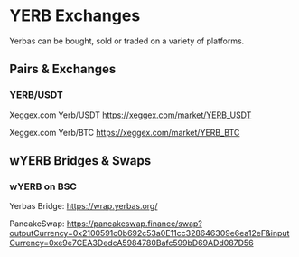 # YERB Exchanges

Yerbas can be bought, sold or traded on a variety of platforms.

## Pairs & Exchanges

### YERB/USDT

Xeggex.com Yerb/USDT https://xeggex.com/market/YERB_USDT

Xeggex.com Yerb/BTC https://xeggex.com/market/YERB_BTC

## wYERB Bridges & Swaps

### wYERB on BSC

Yerbas Bridge: <https://wrap.yerbas.org/>

PancakeSwap: <https://pancakeswap.finance/swap?outputCurrency=0x2100591c0b692c53a0E11cc328646309e6ea12eF&inputCurrency=0xe9e7CEA3DedcA5984780Bafc599bD69ADd087D56>